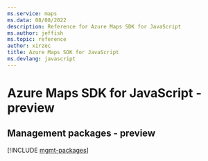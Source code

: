 ```yaml
---
ms.service: maps
ms.data: 08/08/2022
description: Reference for Azure Maps SDK for JavaScript
ms.author: jeffish
ms.topic: reference
author: xirzec
title: Azure Maps SDK for JavaScript
ms.devlang: javascript
---
```

# Azure Maps SDK for JavaScript - preview

## Management packages - preview
[!INCLUDE [mgmt-packages](maps-mgmt-index.md)]